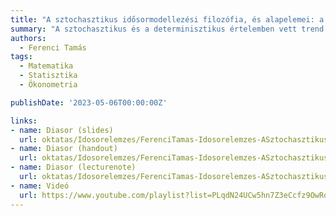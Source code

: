 ```yaml
---
title: "A sztochasztikus idősormodellezési filozófia, és alapelemei: a fehérzaj-, az AR-, az MA- és ARMA-folyamatok"
summary: "A sztochasztikus és a determinisztikus értelemben vett trend összehasonlítása révén megtárgyaljuk, hogy mit jelent a sztochasztikus idősormodellezési filozófia, majd megvizsgáljuk legfontosabb idősormodelljeit: a fehérzaj-, az autoregresszív- (AR), a mozgóátlag- (MA) és az ARMA-folyamatokat."
authors:
  - Ferenci Tamás
tags:
  - Matematika
  - Statisztika
  - Ökonometria

publishDate: '2023-05-06T00:00:00Z'

links:
- name: Diasor (slides)
  url: oktatas/Idosorelemzes/FerenciTamas-Idosorelemzes-ASztochasztikusIdosormodellezesiFilozofiaEsAlapelemei-slides.pdf
- name: Diasor (handout)
  url: oktatas/Idosorelemzes/FerenciTamas-Idosorelemzes-ASztochasztikusIdosormodellezesiFilozofiaEsAlapelemei-handout.pdf
- name: Diasor (lecturenote)
  url: oktatas/Idosorelemzes/FerenciTamas-Idosorelemzes-ASztochasztikusIdosormodellezesiFilozofiaEsAlapelemei-lecturenote.pdf
- name: Videó
  url: https://www.youtube.com/playlist?list=PLqdN24UCw5hn7Z3eCcfz9OwRq2emdtBDL
---
```

